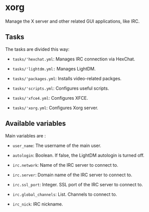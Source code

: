 # xorg

Manage the X server and other related GUI applications, like IRC.

## Tasks

The tasks are divided this way:

* `tasks/'hexchat.yml`: Manages IRC connection via HexChat.

* `tasks/'lightdm.yml:` Manages LightDM.

* `tasks/'packages.yml`: Installs video-related packges.

* `tasks/'scripts.yml`: Configures useful scripts.

* `tasks/'xfce4.yml`: Configures XFCE.

* `tasks/'xorg.yml`: Configures Xorg server.

## Available variables

Main variables are :

* `user_name`:           The username of the main user.

* `autologin`:           Boolean. If false, the LightDM autologin is turned off.

* `irc.network`:         Name of the IRC server to connect to.

* `irc.server`:          Domain name of the IRC server to connect to.

* `irc.ssl_port`:        Integer. SSL port of the IRC server to connect to.

* `irc.global_channels`: List. Channels to connect to.

* `irc_nick`:            IRC nickname.
